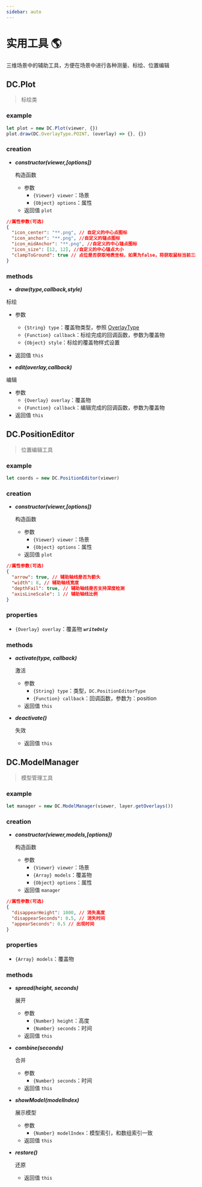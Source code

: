 ```yaml
---
sidebar: auto
---
```


# 实用工具 🌎

三维场景中的辅助工具，方便在场景中进行各种测量、标绘、位置编辑

## DC.Plot

> 标绘类

### example

```js
let plot = new DC.Plot(viewer, {})
plot.draw(DC.OverlayType.POINT, (overlay) => {}, {})
```

### creation

- **_constructor(viewer,[options])_**

  构造函数

  - 参数
    - `{Viewer} viewer`：场景
    - `{Object} options`：属性
  - 返回值 `plot`

```json
//属性参数(可选)
{
  "icon_center": "**.png", // 自定义的中心点图标
  "icon_anchor": "**.png", //自定义的锚点图标
  "icon_midAnchor": "**.png", //自定义的中心锚点图标
  "icon_size": [12, 12], //自定义的中心锚点大小
  "clampToGround": true // 点位是否获取地表坐标，如果为false，将获取鼠标当前三维坐标
}
```

### methods

- **_draw(type,callback,style)_**

标绘

- 参数
  - `{String} type`：覆盖物类型，参照 [OverlayType](../base/#overlaytype)
  - `{Function} callback`：标绘完成的回调函数，参数为覆盖物
  - `{Object} style`：标绘的覆盖物样式设置
- 返回值 `this`

- **_edit(overlay,callback)_**

编辑

- 参数
  - `{Overlay} overlay`：覆盖物
  - `{Function} callback`：编辑完成的回调函数，参数为覆盖物
- 返回值 `this`

## DC.PositionEditor

> 位置编辑工具

### example

```js
let coords = new DC.PositionEditor(viewer)
```

### creation

- **_constructor(viewer,[options])_**

  构造函数

  - 参数
    - `{Viewer} viewer`：场景
    - `{Object} options`：属性
  - 返回值 `plot`

```json
//属性参数(可选)
{
  "arrow": true, // 辅助轴线是否为箭头
  "width": 8, // 辅助轴线宽度
  "depthFail": true, // 辅助轴线是否支持深度检测
  "axisLineScale": 1 // 辅助轴线比例
}
```

### properties

- `{Overlay} overlay`：覆盖物 **_`writeOnly`_**

### methods

- **_activate(type, callback)_**

  激活

  - 参数
    - `{String} type`：类型，`DC.PositionEditorType`
    - `{Function} callback`：回调函数，参数为：position
  - 返回值 `this`

- **_deactivate()_**

  失效

  - 返回值 `this`

## DC.ModelManager

> 模型管理工具

### example

```js
let manager = new DC.ModelManager(viewer, layer.getOverlays())
```

### creation

- **_constructor(viewer,models,[options])_**

  构造函数

  - 参数
    - `{Viewer} viewer`：场景
    - `{Array} models`：覆盖物
    - `{Object} options`：属性
  - 返回值 `manager`

```json
//属性参数(可选)
{
  "disappearHeight": 1000, // 消失高度
  "disappearSeconds": 0.5, // 消失时间
  "appearSeconds": 0.5 // 出现时间
}
```

### properties

- `{Array} models`：覆盖物

### methods

- **_spread(height, seconds)_**

  展开

  - 参数
    - `{Number} height`：高度
    - `{Number} seconds`：时间
  - 返回值 `this`

- **_combine(seconds)_**

  合并

  - 参数
    - `{Number} seconds`：时间
  - 返回值 `this`

- **_showModel(modelIndex)_**

  展示模型

  - 参数
    - `{Number} modelIndex`：模型索引，和数组索引一致
  - 返回值 `this`

- **_restore()_**

  还原

  - 返回值 `this`

